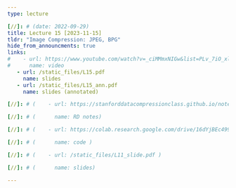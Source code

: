 ```yaml
---
type: lecture

[//]: # (date: 2022-09-29)
title: Lecture 15 [2023-11-15]
tldr: "Image Compression: JPEG, BPG"
hide_from_announcments: true
links:
#    - url: https://www.youtube.com/watch?v=_ciMMmxNIGw&list=PLv_7iO_xlL0Jgc35Pqn7XP5VTQ5krLMOl&index=1
#      name: video
   - url: /static_files/L15.pdf
     name: slides
   - url: /static_files/L15_ann.pdf
     name: slides (annotated)

[//]: # (    - url: https://stanforddatacompressionclass.github.io/notes/lossy/rd.html)

[//]: # (      name: RD notes)

[//]: # (    - url: https://colab.research.google.com/drive/16dYjBEc499HgHoZRxcyeg0YmNAb5AwAW?usp=sharing)

[//]: # (      name: code )

[//]: # (    - url: /static_files/L11_slide.pdf )

[//]: # (      name: slides)

---
```





